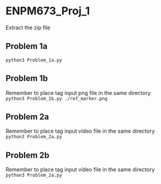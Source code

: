 # ENPM673_Proj_1
Extract the zip file
## Problem 1a
`python3 Problem_1a.py`
## Problem 1b
Remember to place tag input png file in the same directory  
`python3 Problem_1b.py ./ref_marker.png`  
## Problem 2a
Remember to place tag input video file in the same directory  
`python3 Problem_2a.py`  
## Problem 2b
Remember to place tag input video file in the same directory  
`python3 Problem_2a.py`  

